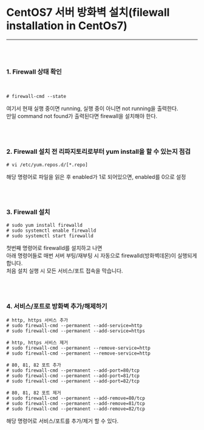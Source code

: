 <h1>CentOS7 서버 방화벽 설치(filewall installation in CentOs7)</h1><hr>
<br><br>

<h3>1. Firewall 상태 확인</h3>
<br>

<pre><code># firewall-cmd --state
</code></pre>

<p>여기서 현재 실행 중이면 running, 실행 중이 아니면 not running을 출력한다.<br>
만일 command not found가 출력된다면 firewall을 설치해야 한다.</p>
<br><br>


<h3>2. Firewall 설치 전 리파지토리로부터 yum install을 할 수 있는지 점검</h3>

<pre><code># vi /etc/yum.repos.d/[*.repo]
</code></pre>

<p>해당 명령어로 파일을 읽은 후 enabled가 1로 되어있으면, enabled를 0으로 설정</p>
<br><br>


<h3>3. Firewall 설치</h3>

<pre><code># sudo yum install firewalld
# sudo systemctl enable firewalld
# sudo systemctl start firewalld
</code></pre>

<p>첫번째 명령어로 firewalld를 설치하고 나면<br>
아래 명령어들로 매번 서버 부팅/재부팅 시 자동으로 firewalld(방화벽데몬)이 실행되게 합니다.<br>
처음 설치 실행 시 모든 서비스/포트 접속을 막습니다.</p>
<br><br>


<h3>4. 서비스/포트로 방화벽 추가/해제하기</h3>

<pre><code># http, https 서비스 추가
# sudo firewall-cmd --permanent --add-service=http
# sudo firewall-cmd --permanent --add-service=https

# http, https 서비스 제거
# sudo firewall-cmd --permanent --remove-service=http
# sudo firewall-cmd --permanent --remove-service=http

# 80, 81, 82 포트 추가
# sudo firewall-cmd --permanent --add-port=80/tcp
# sudo firewall-cmd --permanent --add-port=81/tcp
# sudo firewall-cmd --permanent --add-port=82/tcp

# 80, 81, 82 포트 제거
# sudo firewall-cmd --permanent --add-remove=80/tcp
# sudo firewall-cmd --permanent --add-remove=81/tcp
# sudo firewall-cmd --permanent --add-remove=82/tcp
</code></pre>

<p>해당 명령어로 서비스/포트를 추가/제거 할 수 있다.</p>
<br><br>
